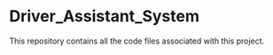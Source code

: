 # Driver_Assistant_System
This repository contains all the code files associated with this project.
